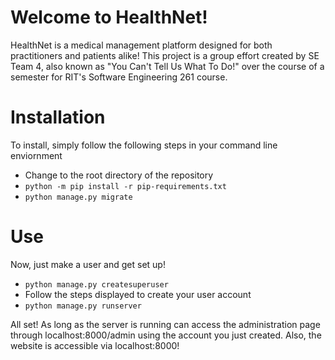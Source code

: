# Welcome to HealthNet!
HealthNet is a medical management platform designed for both practitioners and patients alike!
This project is a group effort created by SE Team 4, also known as "You Can't Tell Us What To Do!" over the course of a semester for RIT's Software Engineering 261 course.

# Installation
To install, simply follow the following steps in your command line enviornment

* Change to the root directory of the repository
* `python -m pip install -r pip-requirements.txt`
* `python manage.py migrate`

# Use
Now, just make a user and get set up!

* `python manage.py createsuperuser`
* Follow the steps displayed to create your user account
* `python manage.py runserver`

All set! As long as the server is running can access the administration page through localhost:8000/admin using the account you just created. Also, the website is accessible via localhost:8000!